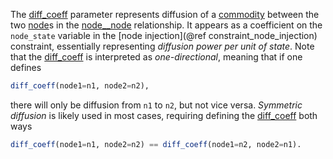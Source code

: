 The [diff\_coeff](@ref) parameter represents diffusion of a [commodity](@ref) between the two [node](@ref)s
in the [node\_\_node](@ref) relationship.
It appears as a coefficient on the `node_state` variable in the [node injection](@ref constraint_node_injection) constraint,
essentially representing *diffusion power per unit of state*.
Note that the [diff\_coeff](@ref) is interpreted as *one-directional*, meaning that if one defines
```julia
diff_coeff(node1=n1, node2=n2),
```
there will only be diffusion from `n1` to `n2`, but not vice versa.
*Symmetric diffusion* is likely used in most cases, requiring defining the [diff\_coeff](@ref) both ways
```julia
diff_coeff(node1=n1, node2=n2) == diff_coeff(node1=n2, node2=n1).
```
